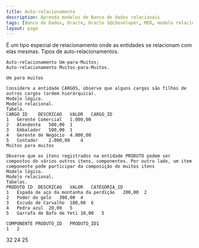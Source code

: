 ```yaml
---
title: Auto-relacionamento
description: Aprenda modelos de Banco de dados relacionais
tags: [Banco de Dados, Oracle, Oracle SQLDeveloper, MER, modelo relacional,PostgreSQL]
layout: page
---
```


É um tipo especial de relacionamento onde as entidades se relacionam com elas mesmas.
Tipos de auto-relacionamentos.

    Auto-relacionamento Um-para-Muitos;
    Auto-relacionamento Muitos-para-Muitos.

    Um para muitos

    Considere a entidade CARGOS, observe que alguns cargos são filhos de outros cargos (ordem hierárquica).
    Modelo lógico.
    Modelo relacional.
    Tabela.
    CARGO ID 	DESCRICAO 	VALOR 	CARGO_ID
    1	Gerente Comercial	1.000,00
    2	Atendente	500,00	1
    3	Embalador	500,00	1
    4	Gerente de Negócio	4.000,00
    5	Contador	2.000,00	4
    Muitos para muitos

    Observe que os itens registrados na entidade PRODUTO podem ser compostos de vários outros itens, componentes. Por outro lado, um item componente pode participar da composição de muitos itens
    Modelo lógico.
    Modelo relacional.
    Tabelas.
    PRODUTO ID 	DESCRICAO 	VALOR 	CATEGORIA_ID
    1	Espada de aço da montanha da perdição	200,00	2
    2	Poder de gelo	300,00	4
    3	Escudo de Carvalho	180,00	6
    4	Pedra azul	20,00	5
    5	Garrafa de Bafo de Yeti	10,00	5

    COMPONENTE PRODUTO_ID 	PRODUTO_ID1
    1	2

32 24 25
